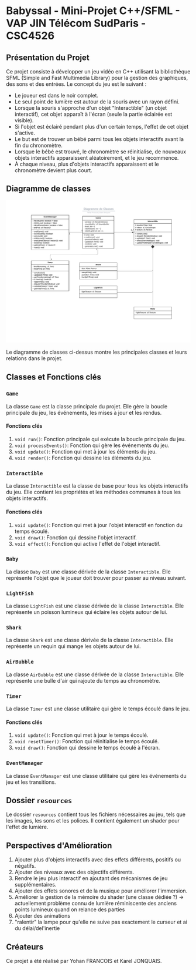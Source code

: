 # Babyssal - Mini-Projet C++/SFML - VAP JIN Télécom SudParis - CSC4526

## Présentation du Projet

Ce projet consiste à développer un jeu vidéo en C++ utilisant la bibliothèque SFML (Simple and Fast Multimedia Library) pour la gestion des graphiques, des sons et des entrées. Le concept du jeu est le suivant :

- Le joueur est dans le noir complet.
- Le seul point de lumière est autour de la souris avec un rayon défini.
- Lorsque la souris s'approche d'un objet "Interactible" (un objet interactif), cet objet apparaît à l'écran (seule la partie éclairée est visible).
- Si l'objet est éclairé pendant plus d'un certain temps, l'effet de cet objet s'active.
- Le but est de trouver un bébé parmi tous les objets interactifs avant la fin du chronomètre.
- Lorsque le bébé est trouvé, le chronomètre se réinitialise, de nouveaux objets interactifs apparaissent aléatoirement, et le jeu recommence.
- À chaque niveau, plus d'objets interactifs apparaissent et le chronomètre devient plus court.

## Diagramme de classes

![Diagramme de Classes](babyssal_class_diagram.jpeg)

Le diagramme de classes ci-dessus montre les principales classes et leurs relations dans le projet.

## Classes et Fonctions clés

### `Game`

La classe `Game` est la classe principale du projet. Elle gère la boucle principale du jeu, les événements, les mises à jour et les rendus.

#### Fonctions clés

1. `void run()`: Fonction principale qui exécute la boucle principale du jeu.
2. `void processEvents()`: Fonction qui gère les événements du jeu.
3. `void update()`: Fonction qui met à jour les éléments du jeu.
4. `void render()`: Fonction qui dessine les éléments du jeu.

### `Interactible`

La classe `Interactible` est la classe de base pour tous les objets interactifs du jeu. Elle contient les propriétés et les méthodes communes à tous les objets interactifs.

#### Fonctions clés

1. `void update()`: Fonction qui met à jour l'objet interactif en fonction du temps écoulé.
2. `void draw()`: Fonction qui dessine l'objet interactif.
3. `void effect()`: Fonction qui active l'effet de l'objet interactif.

### `Baby`

La classe `Baby` est une classe dérivée de la classe `Interactible`. Elle représente l'objet que le joueur doit trouver pour passer au niveau suivant.

### `LightFish`

La classe `LightFish` est une classe dérivée de la classe `Interactible`. Elle représente un poisson lumineux qui éclaire les objets autour de lui.

### `Shark`

La classe `Shark` est une classe dérivée de la classe `Interactible`. Elle représente un requin qui mange les objets autour de lui.

### `AirBubble`

La classe `AirBubble` est une classe dérivée de la classe `Interactible`. Elle représente une bulle d'air qui rajoute du temps au chronomètre.

### `Timer`

La classe `Timer` est une classe utilitaire qui gère le temps écoulé dans le jeu.

#### Fonctions clés

1. `void update()`: Fonction qui met à jour le temps écoulé.
2. `void resetTimer()`: Fonction qui réinitialise le temps écoulé.
3. `void draw()`: Fonction qui dessine le temps écoulé à l'écran.

### `EventManager`

La classe `EventManager` est une classe utilitaire qui gère les événements du jeu et les transitions.

## Dossier `resources`

Le dossier `resources` contient tous les fichiers nécessaires au jeu, tels que les images, les sons et les polices. Il contient également un shader pour l'effet de lumière.

## Perspectives d'Amélioration

1. Ajouter plus d'objets interactifs avec des effets différents, positifs ou négatifs.
2. Ajouter des niveaux avec des objectifs différents.
3. Rendre le jeu plus interactif en ajoutant des mécanismes de jeu supplémentaires.
4. Ajouter des effets sonores et de la musique pour améliorer l'immersion.
5. Améliorer la gestion de la mémoire du shader (une classe dédiée ?) -> actuellement problème connu de lumière réminiscente des anciens points lumineux quand on relance des parties
6. Ajouter des animations
7. "ralentir" la lampe pour qu'elle ne suive pas exactement le curseur et ai du délai/del'inertie

## Créateurs

Ce projet a été réalisé par Yohan FRANCOIS et Karel JONQUAIS.

